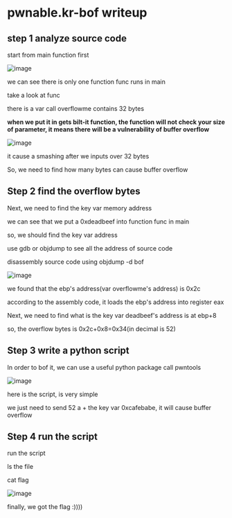 # pwnable.kr-bof writeup

step 1 analyze source code
--
start from main function first

![image](https://github.com/user-attachments/assets/d622287e-9429-4e24-a27e-8409232b78a6)

we can see there is only one function func runs in main

take a look at func

there is a var call overflowme contains 32 bytes

**when we put it in gets bilt-it function, the function will not check your size of parameter, it means there will be a vulnerability of buffer overflow**

![image](https://github.com/user-attachments/assets/1d497505-c6b3-4098-ba0c-d23a7f3fd136)

it cause a smashing after we inputs over 32 bytes 

So, we need to find how many bytes can cause buffer overflow

Step 2 find the overflow bytes
--
Next, we need to find the key var memory address

we can see that we put a 0xdeadbeef into function func in main

so, we should find the key var address

use gdb or objdump to see all the address of source code 

disassembly source code using objdump -d bof

![image](https://github.com/user-attachments/assets/27ffdaf8-bc5d-4156-bb30-9bc5a313e3c7)

we found that the ebp's address(var overflowme's address) is 0x2c 

according to the assembly code, it loads the ebp's address into register eax

Next, we need to find what is the key var deadbeef's address is at ebp+8

so, the overflow bytes is 0x2c+0x8=0x34(in decimal is 52)

Step 3 write a python script
--
In order to bof it, we can use a useful python package call pwntools

![image](https://github.com/user-attachments/assets/a67f4d4d-c253-4cda-a976-4225404d8f6d)

here is the script, is very simple

we just need to send 52 a  + the key var 0xcafebabe, it will cause buffer overflow

Step 4 run the script
--
run the script

ls the file 

cat flag

![image](https://github.com/user-attachments/assets/2f138d65-6f55-4a7c-9f08-01957aa45842)

finally, we got the flag :))))


